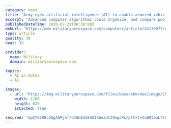 ```yaml
---
category: news
title: "Army eyes artificial intelligence (AI) to enable armored vehicles to attack several targets in seconds"
excerpt: "Advanced computer algorithms could organize, and compare pools of sensor data in seconds to perform near real-time analytics."
publishedDateTime: 2020-07-21T08:38:00Z
webUrl: "https://www.militaryaerospace.com/computers/article/14179977/combat-vehicles-artificial-intelligence-ai-targets"
type: article
quality: 38
heat: 38

provider:
  name: Military
  domain: militaryaerospace.com

topics:
  - AI in Autos
  - AI

images:
  - url: "https://img.militaryaerospace.com/files/base/ebm/mae/image/2020/07/Future_tank_21_July_2020.5f15bea095cd7.png?auto=format&fit=max&w=1200"
    width: 1100
    height: 625
    isCached: true

secured: "dpXY95R8LOQgAGMjmf/CCHn8d5EhUIXbezdtI9egdXs/pfC+l+IoB0t6wLTlLWa0hZ41w5TZUbdkv0a7oWEufxfkLJdwZ4q+WaBEbxY3JNpVLJC5seLLsX/eEglE8ioApgUp05YpfBy12xEbvl7Tty+soad6RITiMKUy9audfdKPLd9wlbG7cYt7VpFJd2QY98BZv44LdB+OjrDazOVNqeqc84c1UNp7ph7otYdnOvc5m7AVdScn33OHv1JIovc0e1tMyl/65pAs+V0gyhG8Gq+RgMdZmQ8ikrHN0xGixjSAts478/a8zUe/t0S2xuPg1LfEsSPXg6XKNipd9csj1A==;b4BxBW5NjVZiz9DG4okUAw=="
---
```


